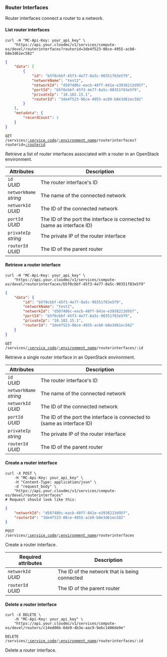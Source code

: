 ### Router Interfaces

Router interfaces connect a router to a network.

#### List router interfaces

```shell
curl -H "MC-Api-Key: your_api_key" \
    "https://api.your.cloudmc/v1/services/compute-os/devel/routerinterfaces?routerid=3de4f523-06ce-4955-acb0-b8e3d61ec582"
```
```json
{
	"data": [
		{
			"id": "b5f0cbbf-45f3-4e77-8a5c-90351f83e5f9",
			"networkName": "test2",
			"networkId": "d507486c-eacb-48ff-841e-e3938213d95f",
			"portId": "b5f0cbbf-45f3-4e77-8a5c-90351f83e5f9",
			"privateIp": "10.182.15.1",
			"routerId": "3de4f523-06ce-4955-acb0-b8e3d61ec582"
		}
	],
	"metadata": {
		"recordCount": 1
	}
}
```

<code>GET /services/<a href="#service-connections">:service_code</a>/<a href="#environments">:environment_name</a>/routerinterfaces?routerid=<a href="#routers">:routerid</a></code>

Retrieve a list of router interfaces associated with a router in an OpenStack environment.

 Attributes                    | Description                         
 ----------------------------- | -----------------------------------
 `id`<br/>*UUID*               | The router interface's ID                     
 `networkName`<br/>*string*    | The name of the connected network                   
 `networkId`<br/>*UUID*        | The ID of the connected network   
 `portId`<br/>*UUID*           | The ID of the port the interface is connected to (same as interface ID)
 `privateIp`<br/>*string*      | The private IP of the router interface  
 `routerId`<br/>*UUID*         | The ID of the parent router

#### Retrieve a router interface

```shell
curl -H "MC-Api-Key: your_api_key" \
    "https://api.your.cloudmc/v1/services/compute-os/devel/routerinterfaces/b5f0cbbf-45f3-4e77-8a5c-90351f83e5f9"
```
```json
{
	"data": {
		"id": "b5f0cbbf-45f3-4e77-8a5c-90351f83e5f9",
		"networkName": "test2",
		"networkId": "d507486c-eacb-48ff-841e-e3938213d95f",
		"portId": "b5f0cbbf-45f3-4e77-8a5c-90351f83e5f9",
		"privateIp": "10.182.15.1",
		"routerId": "3de4f523-06ce-4955-acb0-b8e3d61ec582"
	}
}
```

<code>GET /services/<a href="#service-connections">:service_code</a>/<a href="#environments">:environment_name</a>/routerinterfaces/:id</code>

Retrieve a single router interface in an OpenStack environment.

Attributes                    | Description                         
----------------------------- | -----------------------------------
`id`<br/>*UUID*               | The router interface's ID                     
`networkName`<br/>*string*    | The name of the connected network                   
`networkId`<br/>*UUID*        | The ID of the connected network   
`portId`<br/>*UUID*           | The ID of the port the interface is connected to (same as interface ID)
`privateIp`<br/>*string*      | The private IP of the router interface  
`routerId`<br/>*UUID*         | The ID of the parent router

#### Create a router interface

```shell
curl -X POST \
    -H "MC-Api-Key: your_api_key" \
    -H "Content-Type: application/json" \
    -d "request_body" \
    "https://api.your.cloudmc/v1/services/compute-os/devel/routerinterfaces"
# Request should look like this:
```
```json
{
	"networkId": "d507486c-eacb-48ff-841e-e3938213d95f",
	"routerId": "3de4f523-06ce-4955-acb0-b8e3d61ec582"
}
```

<code>POST /services/<a href="#service-connections">:service_code</a>/<a href="#environments">:environment_name</a>/routerinterfaces</code>

Create a router interface.

Required attributes          | Description                          
--------------------------   | ------------------------------------
`networkId`<br/>*UUID*        | The ID of the network that is being connected  
`routerId`<br/>*UUID*         | The ID of the parent router


#### Delete a router interface

```shell
curl -X DELETE \
    -H "MC-Api-Key: your_api_key" \
    "https://api.your.cloudmc/v1/services/compute-os/devel/routers/c14ed06b-6de9-4b3e-aac9-9e6c1406de9e"
```

<code>DELETE /services/<a href="#service-connections">:service_code</a>/<a href="#environments">:environment_name</a>/routerinterfaces/:id</code>

Delete a router interface.
